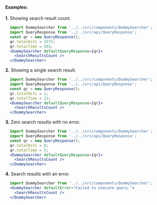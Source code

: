 #### Examples:

__1.__ Showing search result count.

```jsx
  import DummySearcher from '../../src/components/DummySearcher';
  import QueryResponse from '../../src/api/QueryResponse';
  const qr = new QueryResponse();
  qr.totalHits = 1572;
  qr.totalTime = 583;
  <DummySearcher defaultQueryResponse={qr}>
    <SearchResultsCount />
  </DummySearcher>
```

__2.__ Showing a single search result.

```jsx
  import DummySearcher from '../../src/components/DummySearcher';
  import QueryResponse from '../../src/api/QueryResponse';
  const qr = new QueryResponse();
  qr.totalHits = 1;
  qr.totalTime = 12;
  <DummySearcher defaultQueryResponse={qr}>
    <SearchResultsCount />
  </DummySearcher>
```

__3.__ Zero search results with no error.

```jsx
  import DummySearcher from '../../src/components/DummySearcher';
  import QueryResponse from '../../src/api/QueryResponse';
  const qr = new QueryResponse();
  qr.totalHits = 0;
  qr.totalTime = 5;
  <DummySearcher defaultQueryResponse={qr}>
    <SearchResultsCount />
  </DummySearcher>
```

__4.__ Search results with an error.

```jsx
  import DummySearcher from '../../src/components/DummySearcher';
  <DummySearcher defaultError="Failed to execute query.">
    <SearchResultsCount />
  </DummySearcher>
```
